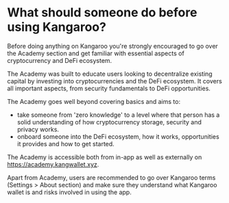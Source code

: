 # What should someone do before using Kangaroo?

Before doing anything on Kangaroo you're strongly encouraged to go over the Academy section and get familiar with essential aspects of cryptocurrency and DeFi ecosystem.

The Academy was built to educate users looking to decentralize existing capital by investing into cryptocurrencies and the DeFi ecosystem. It covers all important aspects, from security fundamentals to DeFi opportunities.

The Academy goes well beyond covering basics and aims to:

- take someone from 'zero knowledge' to a level where that person has a solid understanding of how cryptocurrency storage, security and privacy works.
- onboard someone into the DeFi ecosystem, how it works, opportunities it provides and how to get started.

The Academy is accessible both from in-app as well as externally on https://academy.kangwallet.xyz.

Apart from Academy, users are recommended to go over Kangaroo terms (Settings > About section) and make sure they understand what Kangaroo wallet is and risks involved in using the app.
